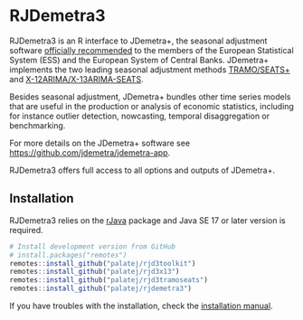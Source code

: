 
<!-- README.md is generated from README.Rmd. Please edit that file -->

# RJDemetra3

RJDemetra3 is an R interface to JDemetra+, the seasonal adjustment
software [officially
recommended](https://ec.europa.eu/eurostat/cros/system/files/Jdemetra_%20release.pdf)
to the members of the European Statistical System (ESS) and the European
System of Central Banks. JDemetra+ implements the two leading seasonal
adjustment methods
[TRAMO/SEATS+](http://gretl.sourceforge.net/tramo/tramo-seats.html) and
[X-12ARIMA/X-13ARIMA-SEATS](https://www.census.gov/srd/www/x13as/).

Besides seasonal adjustment, JDemetra+ bundles other time series models
that are useful in the production or analysis of economic statistics,
including for instance outlier detection, nowcasting, temporal
disaggregation or benchmarking.

For more details on the JDemetra+ software see
<https://github.com/jdemetra/jdemetra-app>.

RJDemetra3 offers full access to all options and outputs of JDemetra+.

## Installation

RJDemetra3 relies on the
[rJava](https://CRAN.R-project.org/package=rJava) package and Java SE 17
or later version is required.

``` r
# Install development version from GitHub
# install.packages("remotes")
remotes::install_github("palatej/rjd3toolkit")
remotes::install_github("palatej/rjd3x13")
remotes::install_github("palatej/rjd3tramoseats")
remotes::install_github("palatej/rjdemetra3")
```

If you have troubles with the installation, check the [installation
manual](https://github.com/jdemetra/rjdemetra/wiki/Installation-manual).
